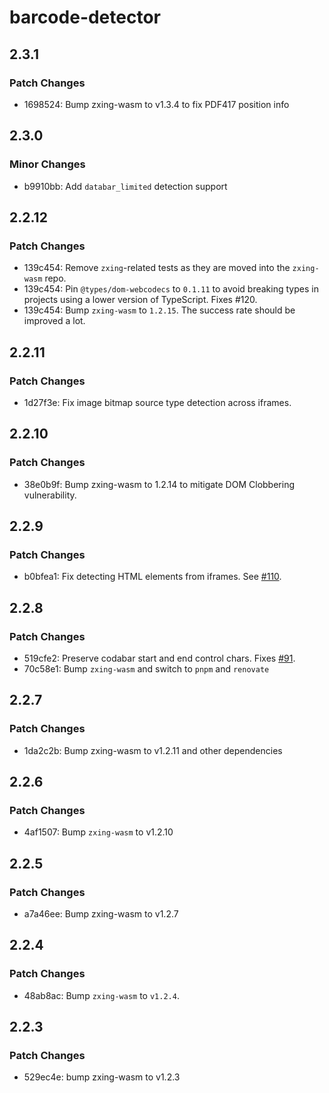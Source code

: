 # barcode-detector

## 2.3.1

### Patch Changes

- 1698524: Bump zxing-wasm to v1.3.4 to fix PDF417 position info

## 2.3.0

### Minor Changes

- b9910bb: Add `databar_limited` detection support

## 2.2.12

### Patch Changes

- 139c454: Remove `zxing`-related tests as they are moved into the `zxing-wasm` repo.
- 139c454: Pin `@types/dom-webcodecs` to `0.1.11` to avoid breaking types in projects using a lower version of TypeScript. Fixes #120.
- 139c454: Bump `zxing-wasm` to `1.2.15`. The success rate should be improved a lot.

## 2.2.11

### Patch Changes

- 1d27f3e: Fix image bitmap source type detection across iframes.

## 2.2.10

### Patch Changes

- 38e0b9f: Bump zxing-wasm to 1.2.14 to mitigate DOM Clobbering vulnerability.

## 2.2.9

### Patch Changes

- b0bfea1: Fix detecting HTML elements from iframes. See [#110](https://github.com/Sec-ant/barcode-detector/issues/110).

## 2.2.8

### Patch Changes

- 519cfe2: Preserve codabar start and end control chars. Fixes [#91](https://github.com/Sec-ant/barcode-detector/issues/91).
- 70c58e1: Bump `zxing-wasm` and switch to `pnpm` and `renovate`

## 2.2.7

### Patch Changes

- 1da2c2b: Bump zxing-wasm to v1.2.11 and other dependencies

## 2.2.6

### Patch Changes

- 4af1507: Bump `zxing-wasm` to v1.2.10

## 2.2.5

### Patch Changes

- a7a46ee: Bump zxing-wasm to v1.2.7

## 2.2.4

### Patch Changes

- 48ab8ac: Bump `zxing-wasm` to `v1.2.4`.

## 2.2.3

### Patch Changes

- 529ec4e: bump zxing-wasm to v1.2.3
